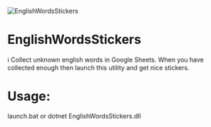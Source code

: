 ![EnglishWordsStickers](https://cdn.smoothieking.com/images/site/_productMedium/basketball-png-15.png)

# EnglishWordsStickers
ℹ️ Collect unknown english words in Google Sheets. When you have collected enough then launch this utility and get nice stickers. 

# Usage: 
launch.bat
or
dotnet EnglishWordsStickers.dll <pathToSourceFile> <pathToResultFile>


